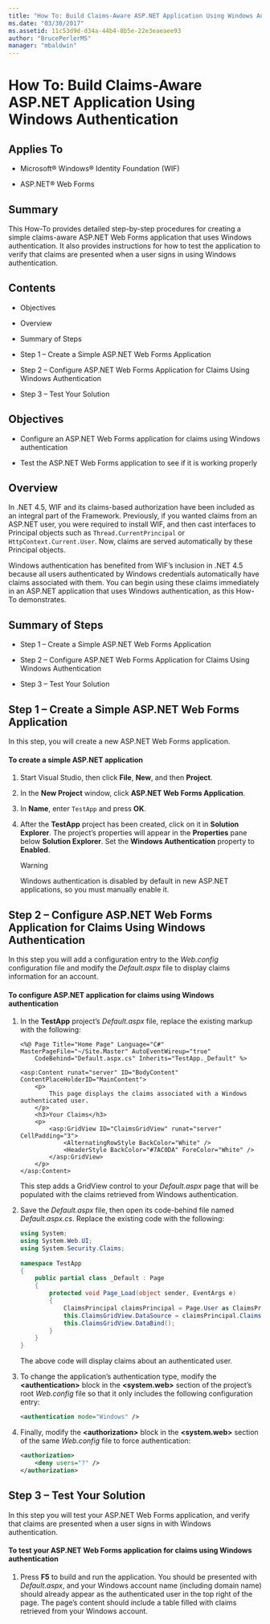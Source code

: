 ```yaml
---
title: "How To: Build Claims-Aware ASP.NET Application Using Windows Authentication"
ms.date: "03/30/2017"
ms.assetid: 11c53d9d-d34a-44b4-8b5e-22e3eaeaee93
author: "BrucePerlerMS"
manager: "mbaldwin"
---
```

# How To: Build Claims-Aware ASP.NET Application Using Windows Authentication
## Applies To  
  
-   Microsoft® Windows® Identity Foundation (WIF)  
  
-   ASP.NET® Web Forms  
  
## Summary  
 This How-To provides detailed step-by-step procedures for creating a simple claims-aware ASP.NET Web Forms application that uses Windows authentication. It also provides instructions for how to test the application to verify that claims are presented when a user signs in using Windows authentication.  
  
## Contents  
  
-   Objectives  
  
-   Overview  
  
-   Summary of Steps  
  
-   Step 1 – Create a Simple ASP.NET Web Forms Application  
  
-   Step 2 – Configure ASP.NET Web Forms Application for Claims Using Windows Authentication  
  
-   Step 3 – Test Your Solution  
  
## Objectives  
  
-   Configure an ASP.NET Web Forms application for claims using Windows authentication  
  
-   Test the ASP.NET Web Forms application to see if it is working properly  
  
## Overview  
 In .NET 4.5, WIF and its claims-based authorization have been included as an integral part of the Framework. Previously, if you wanted claims from an ASP.NET user, you were required to install WIF, and then cast interfaces to Principal objects such as `Thread.CurrentPrincipal` or `HttpContext.Current.User`. Now, claims are served automatically by these Principal objects.  
  
 Windows authentication has benefited from WIF’s inclusion in .NET 4.5 because all users authenticated by Windows credentials automatically have claims associated with them. You can begin using these claims immediately in an ASP.NET application that uses Windows authentication, as this How-To demonstrates.  
  
## Summary of Steps  
  
-   Step 1 – Create a Simple ASP.NET Web Forms Application  
  
-   Step 2 – Configure ASP.NET Web Forms Application for Claims Using Windows Authentication  
  
-   Step 3 – Test Your Solution  
  
## Step 1 – Create a Simple ASP.NET Web Forms Application  
 In this step, you will create a new ASP.NET Web Forms application.  
  
#### To create a simple ASP.NET application  
  
1.  Start Visual Studio, then click **File**, **New**, and then **Project**.  
  
2.  In the **New Project** window, click **ASP.NET Web Forms Application**.  
  
3.  In **Name**, enter `TestApp` and press **OK**.  
  
4.  After the **TestApp** project has been created, click on it in **Solution Explorer**. The project’s properties will appear in the **Properties** pane below **Solution Explorer**. Set the **Windows Authentication** property to **Enabled**.  
  
    > [!WARNING]
    >  Windows authentication is disabled by default in new ASP.NET applications, so you must manually enable it.  
  
## Step 2 – Configure ASP.NET Web Forms Application for Claims Using Windows Authentication  
 In this step you will add a configuration entry to the *Web.config* configuration file and modify the *Default.aspx* file to display claims information for an account.  
  
#### To configure ASP.NET application for claims using Windows authentication  
  
1.  In the **TestApp** project’s *Default.aspx* file, replace the existing markup with the following:  
  
    ```  
    <%@ Page Title="Home Page" Language="C#" MasterPageFile="~/Site.Master" AutoEventWireup="true"  
        CodeBehind="Default.aspx.cs" Inherits="TestApp._Default" %>  
  
    <asp:Content runat="server" ID="BodyContent" ContentPlaceHolderID="MainContent">  
        <p>  
            This page displays the claims associated with a Windows authenticated user.          
        </p>  
        <h3>Your Claims</h3>  
        <p>  
            <asp:GridView ID="ClaimsGridView" runat="server" CellPadding="3">  
                <AlternatingRowStyle BackColor="White" />  
                <HeaderStyle BackColor="#7AC0DA" ForeColor="White" />  
            </asp:GridView>  
        </p>  
    </asp:Content>  
    ```  
  
     This step adds a GridView control to your *Default.aspx* page that will be populated with the claims retrieved from Windows authentication.  
  
2.  Save the *Default.aspx* file, then open its code-behind file named *Default.aspx.cs*. Replace the existing code with the following:  
  
    ```csharp  
    using System;  
    using System.Web.UI;  
    using System.Security.Claims;  
  
    namespace TestApp  
    {  
        public partial class _Default : Page  
        {  
            protected void Page_Load(object sender, EventArgs e)  
            {  
                ClaimsPrincipal claimsPrincipal = Page.User as ClaimsPrincipal;  
                this.ClaimsGridView.DataSource = claimsPrincipal.Claims;  
                this.ClaimsGridView.DataBind();  
            }  
        }  
    }  
    ```  
  
     The above code will display claims about an authenticated user.  
  
3.  To change the application’s authentication type, modify the **\<authentication>** block in the **\<system.web>** section of the project’s root *Web.config* file so that it only includes the following configuration entry:  
  
    ```xml  
    <authentication mode="Windows" />  
    ```  
  
4.  Finally, modify the **\<authorization>** block in the **\<system.web>** section of the same *Web.config* file to force authentication:  
  
    ```xml  
    <authorization>  
        <deny users="?" />  
    </authorization>  
    ```  
  
## Step 3 – Test Your Solution  
 In this step you will test your ASP.NET Web Forms application, and verify that claims are presented when a user signs in with Windows authentication.  
  
#### To test your ASP.NET Web Forms application for claims using Windows authentication  
  
1.  Press **F5** to build and run the application. You should be presented with *Default.aspx*, and your Windows account name (including domain name) should already appear as the authenticated user in the top right of the page. The page’s content should include a table filled with claims retrieved from your Windows account.
